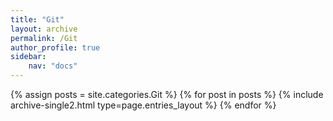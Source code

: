 ```yaml
---
title: "Git"
layout: archive
permalink: /Git
author_profile: true
sidebar:
    nav: "docs"
---
```


{% assign posts = site.categories.Git %}
{% for post in posts %} {% include archive-single2.html type=page.entries_layout %} {% endfor %}